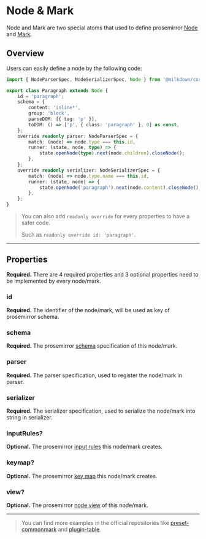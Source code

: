 # Node & Mark

Node and Mark are two special atoms that used to define prosemirror [Node](https://prosemirror.net/docs/ref/#model.Node) and [Mark](https://prosemirror.net/docs/ref/#model.Mark).

## Overview

Users can easily define a node by the following code:

```typescript
import { NodeParserSpec, NodeSerializerSpec, Node } from '@milkdown/core';

export class Paragraph extends Node {
    id = 'paragraph';
    schema = {
        content: 'inline*',
        group: 'block',
        parseDOM: [{ tag: 'p' }],
        toDOM: () => ['p', { class: 'paragraph' }, 0] as const,
    };
    override readonly parser: NodeParserSpec = {
        match: (node) => node.type === this.id,
        runner: (state, node, type) => {
            state.openNode(type).next(node.children).closeNode();
        },
    };
    override readonly serializer: NodeSerializerSpec = {
        match: (node) => node.type.name === this.id,
        runner: (state, node) => {
            state.openNode('paragraph').next(node.content).closeNode();
        },
    };
}
```

> You can also add `readonly override` for every properties to have a safer code.
>
> Such as `readonly override id: 'paragraph'`.

---

## Properties

**Required.** There are 4 required properties and 3 optional properties need to be implemented by every node/mark.

### id

**Required.** The identifier of the node/mark, will be used as key of prosemirror schema.

### schema

**Required.** The prosemirror [schema](https://prosemirror.net/docs/ref/#model.Schema) specification of this node/mark.

### parser

**Required.** The parser specification, used to register the node/mark in parser.

### serializer

**Required.** The serializer specification, used to serialize the node/mark into string in serializer.

### inputRules?

**Optional.** The prosemirror [input rules](https://prosemirror.net/docs/ref/#inputrules.InputRule) this node/mark creates.

### keymap?

**Optional.** The prosemirror [key map](https://prosemirror.net/docs/ref/#keymap) this node/mark creates.

### view?

**Optional.** The prosemirror [node view](https://prosemirror.net/docs/ref/#view.NodeView) of this node/mark.

---

> You can find more examples in the official repositories like [preset-commonmark](https://github.com/Saul-Mirone/milkdown/tree/main/packages/preset-commonmark) and [plugin-table](https://github.com/Saul-Mirone/milkdown/tree/main/packages/plugin-table).
